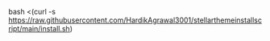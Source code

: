 bash <(curl -s https://raw.githubusercontent.com/HardikAgrawal3001/stellarthemeinstallscript/main/install.sh)
